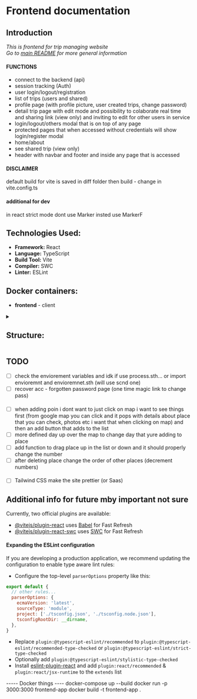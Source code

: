 # Frontend documentation

## Introduction
*This is frontend for trip managing website*  
*Go to [main README](../README.md) for more general information*  


#### FUNCTIONS
 - connect to the backend (api)
 - session tracking (Auth)
 - user login/logout/registration
 - list of trips (users and shared)
 - profile page (with profile picture, user created trips, change password)
 - detail trip page with edit mode and possibility to colaborate real time and sharing link (view only) and inviting to edit for other users in service
 - login/logout/others modal that is on top of any page
 - protected pages that when accessed without credentials will show login/register modal
 - home/about
 - see shared trip (view only)
 - header with navbar and footer and inside any page that is accessed


#### DISCLAIMER  
default build for vite is saved in diff folder then build - change in vite.config.ts

#### additional for dev
in react strict mode dont use Marker insted use MarkerF 

## Technologies Used:
 - **Framework:** React
 - **Language:** TypeScript
 - **Build Tool:** Vite
 - **Compiler:** SWC
 - **Linter:** ESLint

## Docker containers:
 - **frontend** - client

<details>
<summary><h2>Structure:</h2></summary>

```bash
my-fullstack-app/
├── backend/
│   ├── Dockerfile
│   ├── Dockerfile.socketio
│   └── ...
├── frontend/
│   ├── .env
│   ├── .eslintrc.cjs
│   ├── index.html
│   ├── package-lock.json
│   ├── package.json
│   ├── README_frontend
│   ├── tsconfig.json
│   ├── tsconfig.node.json
│   ├── vite.config.ts
│   ├── build/
│   │   ├── ...
│   │   └── ...
│   ├── node_modules/
│   │   ├── ...
│   │   └── ...
│   ├── public/
│   │   ├── index.html         # should be here but its not
│   │   └── ...
│   └─── src/
│       ├── App.js
│       ├── index.css
│       ├── main.tsx
│       ├── types.ts
│       ├── vite-env.d.ts
│       ├── assets/             # website assets - can be in public
│       │   ├── ...
│       │   └── buy.json
│       ├── components/
│       │   ├── CreateTripForm.tsx
│       │   ├── Footer.tsx
│       │   ├── Header.tsx
│       │   ├── LoginForm.tsx
│       │   ├── Map.tsx
│       │   ├── Modal.tsx
│       │   ├── Product.tsx
│       │   ├── ProtectedRoute.tsx
│       │   ├── RecoveryPasswordForm.tsx
│       │   ├── ShareTrip.tsx
│       │   ├── SingUpForm.tsx
│       │   └── TripList.tsx
│       ├── config/
│       │   └── enviorement.ts
│       ├── context/
│       │   ├── AuthContext.tsx
│       │   ├── TripContext.tsx  # delete
│       │   └── ModalContext.tsx
│       ├── hooks/
│       │   ├── useAuth.ts
│       │   └── useModal.ts           
│       ├── layouts/
│       │   └── LandingPageLayout.tsx           
│       ├── pages/
│       │   ├── About.tsx
│       │   ├── Home.tsx
│       │   ├── MainFunction.tsx
│       │   ├── Profile.tsx
│       │   ├── SharedTripView.tsx
│       │   ├── TripDetail.tsx
│       │   ├── TripListPage.tsx
│       │   └── VerifyEmail.tsx            
│       ├── services/
│       │   └── api.ts          
│       ├── style/              # there is not much, it will be all changed
│       │   ├── ...
│       │   ├── All.css
│       │   ├── Fototer.css
│       │   └── Modal.css 
│       └── utils/
│           └── imageUtils.ts
├── docker-compose.yml
└── ...
```

#### Key takes:
 - 
 - 
 - 
</details>

## TODO 
 - [ ] check the enviorement variables and idk if use process.sth... or import envioremnt and envioremnet.sth (will use scnd one)
 - [ ] recover acc - forgotten password page (one time magic link to change pass)
####
 - [ ] when adding poin i dont want to just click on map i want to see things first (from google map you can click and it pops with details about place that you can check, photos etc i want that when clicking on map) and then an add button that adds to the list
 - [ ] more defined day up over the map to change day that yure adding to place
 - [ ] add function to drag place up in the list or down and it should properly change the number
 - [ ] after deleting place change the order of other places (decrement numbers)
####
 - [ ] Tailwind CSS make the site prettier  (or Saas)


## Additional info for future mby important not sure
Currently, two official plugins are available:

- [@vitejs/plugin-react](https://github.com/vitejs/vite-plugin-react/blob/main/packages/plugin-react/README.md) uses [Babel](https://babeljs.io/) for Fast Refresh
- [@vitejs/plugin-react-swc](https://github.com/vitejs/vite-plugin-react-swc) uses [SWC](https://swc.rs/) for Fast Refresh

#### Expanding the ESLint configuration

If you are developing a production application, we recommend updating the configuration to enable type aware lint rules:

- Configure the top-level `parserOptions` property like this:

```js
export default {
  // other rules...
  parserOptions: {
    ecmaVersion: 'latest',
    sourceType: 'module',
    project: ['./tsconfig.json', './tsconfig.node.json'],
    tsconfigRootDir: __dirname,
  },
}
```

- Replace `plugin:@typescript-eslint/recommended` to `plugin:@typescript-eslint/recommended-type-checked` or `plugin:@typescript-eslint/strict-type-checked`
- Optionally add `plugin:@typescript-eslint/stylistic-type-checked`
- Install [eslint-plugin-react](https://github.com/jsx-eslint/eslint-plugin-react) and add `plugin:react/recommended` & `plugin:react/jsx-runtime` to the `extends` list

----- Docker things ---- 
docker-compose up --build
docker run -p 3000:3000 frontend-app
docker build -t frontend-app .